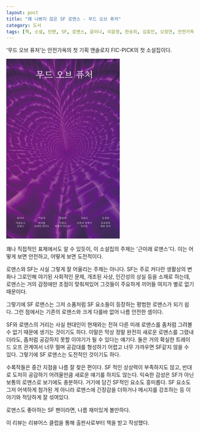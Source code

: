 ```yaml
---
layout: post
title: "꽤 나쁘지 않은 SF 로맨스 - 무드 오브 퓨처"
category: 도서
tags: [책, 소설, 단편, SF, 로맨스, 윤이나, 이윤정, 한송희, 김효인, 오정연, 안전가옥, FIC-PICK, 리뷰어스 클럽, 서평]
---
```


'무드 오브 퓨처'는
안전가옥의 첫 기획 앤솔로지 FIC-PICK의 첫 소설집이다.

![표지](/images/mood-of-future-book-h480.jpg)

꽤나 직접적인 표제에서도 알 수 있듯이, 이 소설집의 주제는 '근미래 로맨스'다.
이는 어떻게 보면 안전하고, 어떻게 보면 도전적이다.

로맨스와 SF는 사실 그렇게 잘 어울리는 주제는 아니다.
SF는 주로 커다란 생활상의 변화나 그로인해 야기된 사회적인 문제, 개조된 사상, 인간성의 상실 등을 소재로 하는데,
로맨스는 거의 감정에만 초점이 맞춰져있어 그것들이 주요하게 끼어들 여지가 별로 없기 때문이다.

그렇기에 SF 로맨스는 그저 소품처럼 SF 요소들이 등장하는 평범한 로맨스가 되기 쉽다.
그런 점에서는 기존의 로맨스와 크게 다를바 없어 나름 안전한 셈이다.

SF와 로맨스의 거리는 사실 현대인이 현재와는 전혀 다른 미래 로맨스를 좀처럼 그려볼 수 없기 때문에 생기는 것이기도 하다.
이말은 막상 정말 완전히 새로운 로맨스를 그렸내더라도, 좀처럼 공감하지 못할 이야기가 될 수 있다는 얘기다.
둘은 거의 확실한 트레이드 오프 관계여서
너무 멀며 공감대를 형성하기 어렵고 너무 가까우면 SF같지 않을 수 있다.
그렇기에 SF 로맨스는 도전적인 것이기도 하다.

수록작들은 중간 지점을 나름 잘 찾은 편이다.
SF 적인 상상력이 부족하지도 않고,
반대로 도저히 공감하기 어려울만큼 새로운 얘기를 하지도 않는다.
익숙한 감성은 SF가 아닌 보통의 로맨스로 보기에도 충분하다.
거기에 담긴 SF적인 요소도 흥미롭다.
SF 요소도 그저 어색하게 첨가된 게 아니라
로맨스에 긴장감을 더하거나 메시지를 강조하는 등
이야기와 적당하게 잘 섞여있다.

로맨스도 좋아하는 SF 팬이라면,
나름 재미있게 볼만하다.



<div class="im im-info">
이 리뷰는 리뷰어스 클럽을 통해 출판사로부터 책을 받고 작성했다.
</div>
